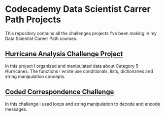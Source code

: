 # Codecademy Data Scientist Carrer Path Projects

This repository contains all the challenges projects I've been making in my Data Scientist Career Path courses.

## [Hurricane Analysis Challenge Project](https://github.com/paola-yumi-m/codeCademy_projects/blob/main/hurricane_analysis_project.ipynb)

In this project I organized and manipulated data about Category 5 Hurricanes.
The functions I wrote use conditionals, lists, dictionaries and string manipulation concepts.

## [Coded Correspondence Challenge](https://github.com/paola-yumi-m/codecademy_projects/blob/main/coded_correspondence.ipynb)

In this challenge I used loops and string manipulation to decode and encode messages.
